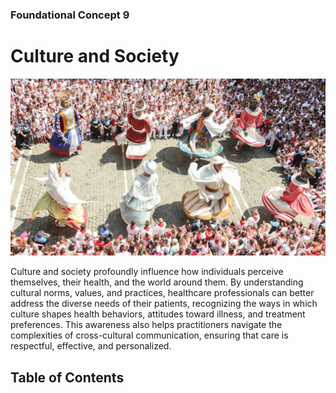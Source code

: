 ### Foundational Concept 9
# Culture and Society
![Cover image](assets/cover_culture.jpg)

Culture and society profoundly influence how individuals perceive themselves, their health, and the world around them. By understanding cultural norms, values, and practices, healthcare professionals can better address the diverse needs of their patients, recognizing the ways in which culture shapes health behaviors, attitudes toward illness, and treatment preferences. This awareness also helps practitioners navigate the complexities of cross-cultural communication, ensuring that care is respectful, effective, and personalized.


## Table of Contents

